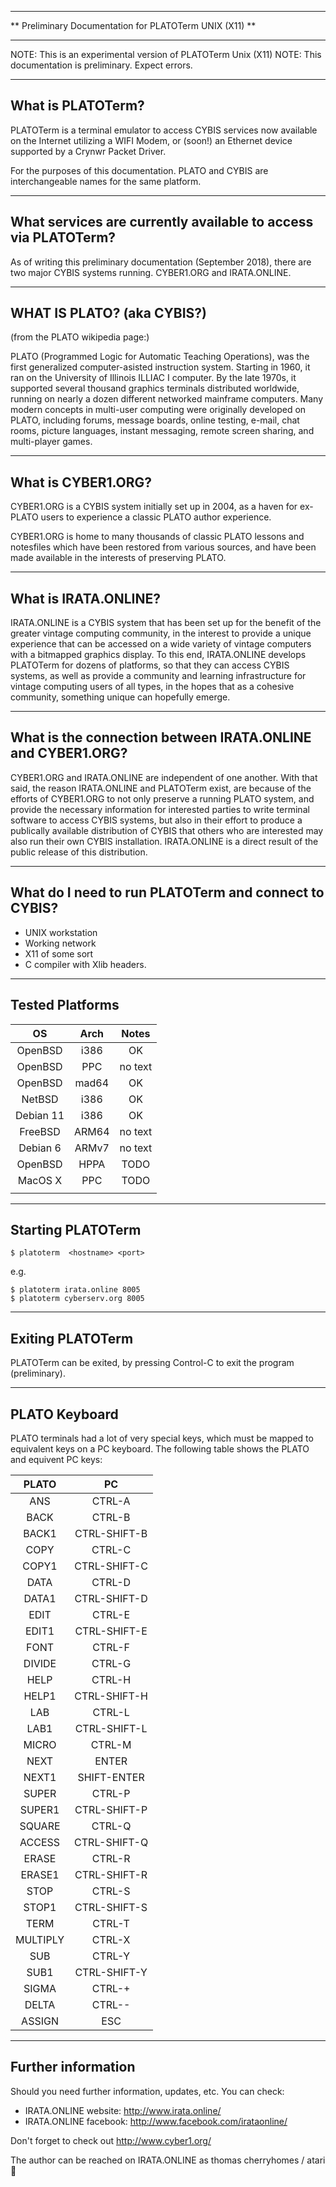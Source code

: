 ***********************************************************************
**           Preliminary Documentation for PLATOTerm UNIX (X11)      **
***********************************************************************
NOTE: This is an experimental version of PLATOTerm Unix (X11)
NOTE: This documentation is preliminary. Expect errors.

------------------
What is PLATOTerm?
------------------

PLATOTerm is a terminal emulator to access CYBIS services now available
on the Internet utilizing a WIFI Modem, or (soon!) an Ethernet device
supported by a Crynwr Packet Driver.

For the purposes of this documentation. PLATO and CYBIS are interchangeable
names for the same platform.

--------------------------------------------------------------
What services are currently available to access via PLATOTerm?
--------------------------------------------------------------
As of writing this preliminary documentation (September 2018), there are
two major CYBIS systems running. CYBER1.ORG and IRATA.ONLINE.

---------------------------
WHAT IS PLATO? (aka CYBIS?)
---------------------------
(from the PLATO wikipedia page:)

PLATO (Programmed Logic for Automatic Teaching Operations), was the first
generalized computer-asisted instruction system. Starting in 1960, it ran
on the University of Illinois ILLIAC I computer. By the late 1970s, it
supported several thousand graphics terminals distributed worldwide, running
on nearly a dozen different networked mainframe computers. Many modern
concepts in multi-user computing were originally developed on PLATO, including
forums, message boards, online testing, e-mail, chat rooms, picture languages,
instant messaging, remote screen sharing, and multi-player games.

-------------------
What is CYBER1.ORG?
-------------------

CYBER1.ORG is a CYBIS system initially set up in 2004, as a haven for
ex-PLATO users to experience a classic PLATO author experience.

CYBER1.ORG is home to many thousands of classic PLATO lessons and
notesfiles which have been restored from various sources, and have
been made available in the interests of preserving PLATO.

---------------------
What is IRATA.ONLINE?
---------------------

IRATA.ONLINE is a CYBIS system that has been set up for the benefit of
the greater vintage computing community, in the interest to provide
a unique experience that can be accessed on a wide variety of
vintage computers with a bitmapped graphics display. To this end,
IRATA.ONLINE develops PLATOTerm for dozens of platforms, so that they
can access CYBIS systems, as well as provide a community and learning
infrastructure for vintage computing users of all types, in the hopes
that as a cohesive community, something unique can hopefully
emerge.

-----------------------------------------------------------
What is the connection between IRATA.ONLINE and CYBER1.ORG?
-----------------------------------------------------------

CYBER1.ORG and IRATA.ONLINE are independent of one another. With that said,
the reason IRATA.ONLINE and PLATOTerm exist, are because of the efforts of
CYBER1.ORG to not only preserve a running PLATO system, and provide the
necessary information for interested parties to write terminal software
to access CYBIS systems, but also in their effort to produce a publically
available distribution of CYBIS that others who are interested may also
run their own CYBIS installation. IRATA.ONLINE is a direct result of the
public release of this distribution.

-----------------------------------------------------
What do I need to run PLATOTerm and connect to CYBIS?
-----------------------------------------------------

* UNIX workstation
* Working network
* X11 of some sort
* C compiler with Xlib headers.


----------------
Tested Platforms
----------------

| OS        | Arch  | Notes   |
|:---------:|:-----:|:-------:|
| OpenBSD   | i386  | OK      |
| OpenBSD   | PPC   | no text |
| OpenBSD   | mad64 | OK      |
| NetBSD    | i386  | OK      |
| Debian 11 | i386  | OK      |
| FreeBSD   | ARM64 | no text |
| Debian 6  | ARMv7 | no text |
| OpenBSD   | HPPA  | TODO    |
| MacOS X   | PPC   | TODO    |
|           |       |         |

------------------
Starting PLATOTerm
------------------

```
$ platoterm  <hostname> <port>
```

e.g.

```
$ platoterm irata.online 8005
$ platoterm cyberserv.org 8005
```

-----------------
Exiting PLATOTerm
-----------------

PLATOTerm can be exited, by pressing Control-C to exit the program (preliminary).

--------------
PLATO Keyboard
--------------

PLATO terminals had a lot of very special keys, which must be mapped to
equivalent keys on a PC keyboard. The following table shows the
PLATO and equivent PC keys:

| PLATO    | PC           |
|:--------:|:------------:|
| ANS      | CTRL-A       |
| BACK     | CTRL-B       |
| BACK1    | CTRL-SHIFT-B |
| COPY     | CTRL-C       |
| COPY1    | CTRL-SHIFT-C |
| DATA     | CTRL-D       |
| DATA1    | CTRL-SHIFT-D |
| EDIT     | CTRL-E       |
| EDIT1    | CTRL-SHIFT-E |
| FONT     | CTRL-F       |
| DIVIDE   | CTRL-G       |
| HELP     | CTRL-H       |
| HELP1    | CTRL-SHIFT-H |
| LAB      | CTRL-L       |
| LAB1     | CTRL-SHIFT-L |
| MICRO    | CTRL-M       |
| NEXT     | ENTER        |
| NEXT1    | SHIFT-ENTER  |
| SUPER    | CTRL-P       |
| SUPER1   | CTRL-SHIFT-P |
| SQUARE   | CTRL-Q       |
| ACCESS   | CTRL-SHIFT-Q |
| ERASE    | CTRL-R       |
| ERASE1   | CTRL-SHIFT-R |
| STOP     | CTRL-S       |
| STOP1    | CTRL-SHIFT-S |
| TERM     | CTRL-T       |
| MULTIPLY | CTRL-X       |
| SUB      | CTRL-Y       |
| SUB1     | CTRL-SHIFT-Y |
| SIGMA    | CTRL-+       |
| DELTA    | CTRL--       |
| ASSIGN   | ESC          |

-------------------
Further information
-------------------

Should you need further information, updates, etc. You can check:

* IRATA.ONLINE website: http://www.irata.online/
* IRATA.ONLINE facebook: http://www.facebook.com/irataonline/

Don't forget to check out http://www.cyber1.org/

The author can be reached on IRATA.ONLINE as thomas cherryhomes / atari

